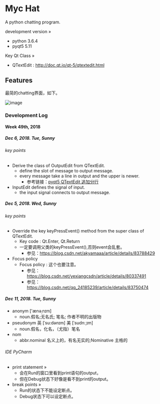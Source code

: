 Myc Hat
=======
A python chatting program.

development version »
- python 3.6.4
- pyqt5 5.11

Key Qt Class »
- QTextEdit : <http://doc.qt.io/qt-5/qtextedit.html>


Features
--------

最简的chatting界面，如下。

![image](https://s1.ax1x.com/2018/12/04/FQk0RH.png)


### Development Log

#### Week 49th, 2018

##### Dec 6, 2018. Tue, Sunny

###### key points

+ Derive the class of OutputEdit from QTextEdit.
   - define the slot of message to output message.
   - every message take a line in output and the upper is newer.
      * 参考链接：[pyqt5 QTextEdit 追加分行](https://www.cnblogs.com/topshooter/p/5576c4b13acc73812b0f0ac7902237b9.html)
+ InputEdit defines the signal of input.
   - the input signal connects to output message.


##### Dec 5, 2018. Wed, Sunny 


###### key points

+ Override the key keyPressEvent() method from the super class of QTextEdit.
   - Key code : Qt.Enter, Qt.Return
   - 一定要调用父类的keyPressEvent(),否则event会乱套。
      * 参见：<https://blog.csdn.net/akyamaaa/article/details/83788429> 
+ Focus policy
   - Focus policy : 这个也要注意。
      * 参见：<https://blog.csdn.net/yexiangcsdn/article/details/80337491>
      * 参见：<https://blog.csdn.net/qq_24185239/article/details/83750474>


##### Dec 11, 2018. Tue, Sunny

+ anonym  ['ænəˌnɪm] 
   - noun.假名;无名氏; 笔名; 作者不明的出版物
+ pseudonym 英 [ˈsu:dənɪm] 美 [ˈsudn:ˌɪm]
   - noun.假名，化名，（尤指）笔名
+ nom
   - abbr.nominal 名义上的，有名无实的;Nominative 主格的


###### IDE PyCharm

+ print statement »
   - 会在Run的窗口里看到print语句的output，
   - 但在Debug状态下好像是看不到print的output。
+ break points »
   - Run的状态下不能设定断点。
   - Debug状态下可以设定断点。

